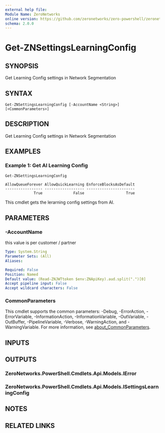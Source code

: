 ```yaml
---
external help file:
Module Name: ZeroNetworks
online version: https://github.com/zeronetworks/zero-powershell/zeronetworks/get-znsettingslearningconfig
schema: 2.0.0
---
```


# Get-ZNSettingsLearningConfig

## SYNOPSIS
Get Learning Config settings in Network Segmentation

## SYNTAX

```
Get-ZNSettingsLearningConfig [-AccountName <String>] [<CommonParameters>]
```

## DESCRIPTION
Get Learning Config settings in Network Segmentation

## EXAMPLES

### Example 1: Get AI Learning Config
```powershell
Get-ZNSettingsLearningConfig
```

```output
AllowQueueForever AllowQuickLearning EnforceBlocksAsDefault
----------------- ------------------ ----------------------
             True              False                   True
```

This cmdlet gets the lerarning config settings from AI.

## PARAMETERS

### -AccountName
this value is per customer / partner

```yaml
Type: System.String
Parameter Sets: (All)
Aliases:

Required: False
Position: Named
Default value: (Read-ZNJWTtoken $env:ZNApiKey).aud.split(".")[0]
Accept pipeline input: False
Accept wildcard characters: False
```

### CommonParameters
This cmdlet supports the common parameters: -Debug, -ErrorAction, -ErrorVariable, -InformationAction, -InformationVariable, -OutVariable, -OutBuffer, -PipelineVariable, -Verbose, -WarningAction, and -WarningVariable. For more information, see [about_CommonParameters](http://go.microsoft.com/fwlink/?LinkID=113216).

## INPUTS

## OUTPUTS

### ZeroNetworks.PowerShell.Cmdlets.Api.Models.IError

### ZeroNetworks.PowerShell.Cmdlets.Api.Models.ISettingsLearningConfig

## NOTES

## RELATED LINKS

